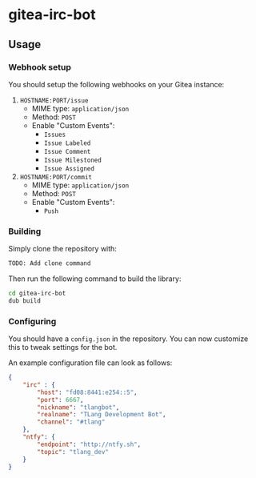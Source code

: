 gitea-irc-bot
=============

## Usage

### Webhook setup

You should setup the following webhooks on your Gitea instance:

1. `HOSTNAME:PORT/issue`
    * MIME type: `application/json`
    * Method: `POST`
    * Enable "Custom Events":
        * `Issues`
        * `Issue Labeled`
        * `Issue Comment`
        * `Issue Milestoned`
        * `Issue Assigned`
2. `HOSTNAME:PORT/commit`
    * MIME type: `application/json`
    * Method: `POST`
    * Enable "Custom Events":
        * `Push`

### Building

Simply clone the repository with:

```bash
TODO: Add clone command
```

Then run the following command to build the library:

```bash
cd gitea-irc-bot
dub build
```

### Configuring

You should have a `config.json` in the repository. You can now customize this to tweak settings for the bot.

An example configuration file can look as follows:

```json
{
    "irc" : {
        "host": "fd08:8441:e254::5",
        "port": 6667,
        "nickname": "tlangbot",
        "realname": "TLang Development Bot",
        "channel": "#tlang"
    },
    "ntfy": {
        "endpoint": "http://ntfy.sh",
        "topic": "tlang_dev"
    }
}
```